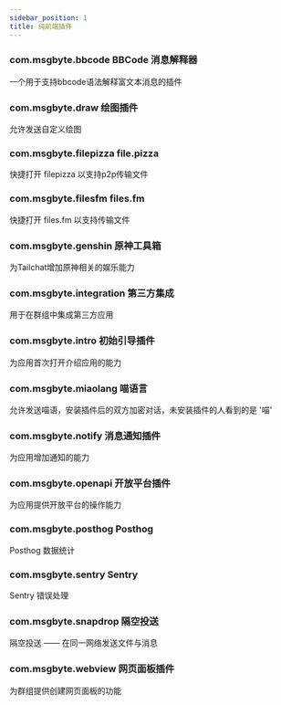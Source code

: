 ```yaml
---
sidebar_position: 1
title: 纯前端插件
---
```


### com.msgbyte.bbcode BBCode 消息解释器

一个用于支持bbcode语法解释富文本消息的插件


### com.msgbyte.draw 绘图插件

允许发送自定义绘图


### com.msgbyte.filepizza file.pizza

快捷打开 filepizza 以支持p2p传输文件


### com.msgbyte.filesfm files.fm

快捷打开 files.fm 以支持传输文件


### com.msgbyte.genshin 原神工具箱

为Tailchat增加原神相关的娱乐能力


### com.msgbyte.integration 第三方集成

用于在群组中集成第三方应用


### com.msgbyte.intro 初始引导插件

为应用首次打开介绍应用的能力


### com.msgbyte.miaolang 喵语言

允许发送喵语，安装插件后的双方加密对话，未安装插件的人看到的是 '喵'


### com.msgbyte.notify 消息通知插件

为应用增加通知的能力


### com.msgbyte.openapi 开放平台插件

为应用提供开放平台的操作能力


### com.msgbyte.posthog Posthog

Posthog 数据统计


### com.msgbyte.sentry Sentry

Sentry 错误处理


### com.msgbyte.snapdrop 隔空投送

隔空投送 —— 在同一网络发送文件与消息


### com.msgbyte.webview 网页面板插件

为群组提供创建网页面板的功能

